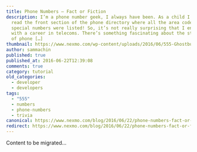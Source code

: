 ```yaml
---
title: Phone Numbers – Fact or Fiction
description: I’m a phone number geek, I always have been. As a child I used to
  read the front section of the phone directory where all the area codes and
  special numbers were listed! So, it’s not really surprising that I ended up
  with a career in telecoms. There’s something fascinating about the structure
  of phone […]
thumbnail: https://www.nexmo.com/wp-content/uploads/2016/06/555-Ghostbusters.png
author: sammachin
published: true
published_at: 2016-06-22T12:39:08
comments: true
category: tutorial
old_categories:
  - developer
  - developers
tags:
  - "555"
  - numbers
  - phone-numbers
  - trivia
canonical: https://www.nexmo.com/blog/2016/06/22/phone-numbers-fact-or-fiction
redirect: https://www.nexmo.com/blog/2016/06/22/phone-numbers-fact-or-fiction
---
```

Content to be migrated...